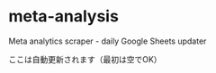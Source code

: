 # meta-analysis
Meta analytics scraper - daily Google Sheets updater

<!--REPORT:START-->
ここは自動更新されます（最初は空でOK）
<!--REPORT:END-->
